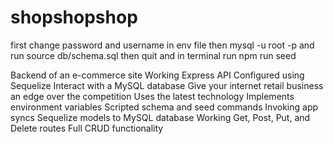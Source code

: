 # shopshopshop

first change password and username in env file
then mysql -u root -p and run source db/schema.sql
then quit and in terminal run npm run seed

Backend of an e-commerce site
Working Express API
Configured using Sequelize
Interact with a MySQL database
Give your internet retail business an edge over the competition
Uses the latest technology
Implements environment variables
Scripted schema and seed commands
Invoking app syncs Sequelize models to MySQL database
Working Get, Post, Put, and Delete routes
Full CRUD functionality
